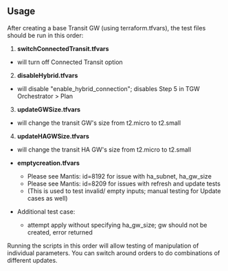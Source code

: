 Usage
-----------
After creating a base Transit GW (using terraform.tfvars), the test files should be run in this order:

1. **switchConnectedTransit.tfvars**
  * will turn off Connected Transit option
2. **disableHybrid.tfvars**
  * will disable "enable_hybrid_connection"; disables Step 5 in TGW Orchestrator > Plan
3. **updateGWSize.tfvars**
  * will change the transit GW's size from t2.micro to t2.small
4. **updateHAGWSize.tfvars**
  * will change the transit HA GW's size from t2.micro to t2.small


* **emptycreation.tfvars**
  * Please see Mantis: id=8192 for issue with ha_subnet, ha_gw_size
  * Please see Mantis: id=8209 for issues with refresh and update tests
  * (This is used to test invalid/ empty inputs; manual testing for Update cases as well)

* Additional test case:
  * attempt apply without specifying ha_gw_size; gw should not be created, error returned

Running the scripts in this order will allow testing of manipulation of individual parameters.
You can switch around orders to do combinations of different updates.
